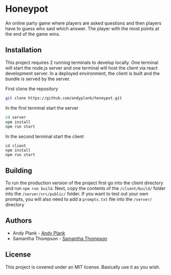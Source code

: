 # Honeypot

An online party game where players are asked questions and then players have to guess who said which answer. The player with the most points at the end of the game wins.

## Installation

This project requires 2 running terminals to develop locally. One terminal will start the node.js server and one terminal will host the client via react development server. In a deployed environment, the client is built and the bundle is served by the server.

First clone the repository

```bash
git clone https://github.com/andyplank/honeypot.git
```

In the first terminal start the server
```bash
cd server
npm install
npm run start
```

In the second terminal start the client
```
cd client
npm install
npm run start
```

## Building

To run the production version of the project first go into the client directory and run `npm run build`. Next, copy the contents of the `/client/build/` folder into the `/server/src/public/` folder. If you want to test out your own prompts, you will also need to add a `prompts.txt` file into the `/server/` directory

## Authors

- Andy Plank - [Andy Plank](https://github.com/andyplank)
- Samantha Thompson - [Samantha Thompson](https://github.com/samanthathompson52)

## License

This project is covered under an MIT license. Basically use it as you wish.
